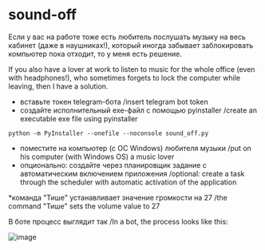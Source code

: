 # sound-off

Если у вас на работе тоже есть любитель послушать музыку на весь кабинет (даже в наушниках!), который иногда забывает заблокировать компьютер пока отходит, то у меня есть решение.

If you also have a lover at work to listen to music for the whole office (even with headphones!), who sometimes forgets to lock the computer while leaving, then I have a solution.

- вставьте токен telegram-бота /insert telegram bot token
- создайте исполнительный exe-файл с помощью pyinstaller /create an executable exe file using pyinstaller

```python -m PyInstaller --onefile --noconsole sound_off.py```
- поместите на компьютер (с OC Windows) любителя музыки /put on his computer (with Windows OS) a music lover
- опционально: создайте через планировщик задание с автоматическим включением приложения /optional: create a task through the scheduler with automatic activation of the application

*команда "Тише" устанавливает значение громкости на 27 /the command "Тише" sets the volume value to 27

В боте процесс выглядит так /In a bot, the process looks like this:

![image](https://user-images.githubusercontent.com/23462215/119099875-cd454e80-ba30-11eb-879f-c424fdf1e036.png)
